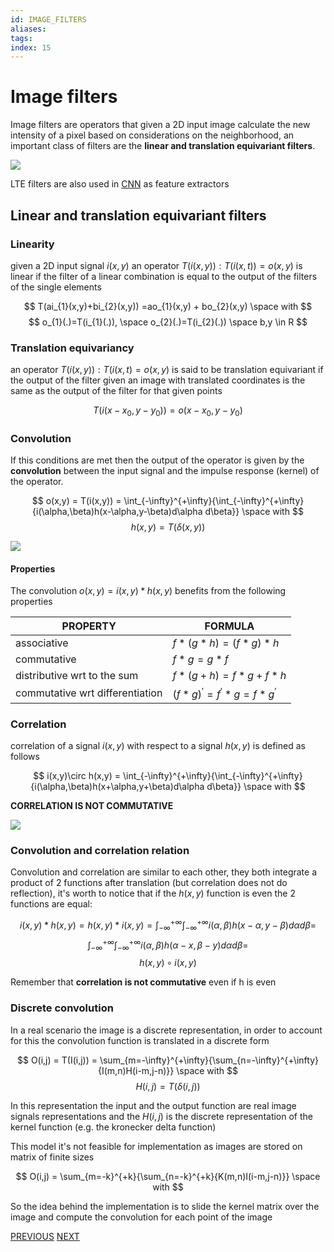 ```yaml
---
id: IMAGE_FILTERS
aliases:
tags:
index: 15
---
```

# Image filters

Image filters are operators that given a 2D input image calculate the new intensity of a pixel based on considerations on the neighborhood, an important class of filters are the **linear and translation equivariant filters**.

![](pages/computer_vision/Pasted%20image%2020241011100211.png)

 LTE filters are also used in [CNN](pages/computer_vision/machine_learning_cv/convolutional_neural_networks.md) as feature extractors

## Linear and translation equivariant filters

### Linearity

given a 2D input signal $i(x,y)$ an operator $T(i(x,y)): T(i(x,t))=o(x,y)$ is linear if the filter of a linear combination is equal to the output of the filters of the single elements

$$
T(ai_{1}(x,y)+bi_{2}(x,y)) =ao_{1}(x,y) + bo_{2}(x,y) \space with
$$
$$
o_{1}(.)=T(i_{1}(.)), \space o_{2}(.)=T(i_{2}(.)) \space b,y \in R
$$

### Translation equivariancy

an operator $T(i(x,y)): T(i(x,t)=o(x,y)$ is said to be translation equivariant if the output of the filter given an image with translated coordinates is the same as the output of the filter for that given points

$$
T(i(x-x_{0},y-y_{0})) = o(x-x_{0},y-y_{0})
$$

### Convolution

If this conditions are met then the output of the operator is given by the **convolution** between the input signal and the impulse response (kernel) of the operator.

$$
o(x,y) = T(i(x,y)) = \int_{-\infty}^{+\infty}{\int_{-\infty}^{+\infty}{i(\alpha,\beta)h(x-\alpha,y-\beta)d\alpha d\beta}} \space with
$$
$$
h(x,y) = T(\delta(x,y))
$$

![](computer_vision/Pasted_image_20240229104951.png)

#### Properties

The convolution $o(x,y)= i(x,y)\ast h(x,y)$ benefits from the following properties

| PROPERTY                        | FORMULA                                   |
| ------------------------------- | ----------------------------------------- |
| associative                     | $f\ast(g\ast h)= (f\ast g) \ast h$        |
| commutative                     | $f\ast g = g\ast f$                       |
| distributive wrt to the sum     | $f\ast(g + h) =f\ast g + f\ast h$         |
| commutative wrt differentiation | $(f\ast g)^{'}= f^{'}\ast g =f\ast g^{'}$ |

### Correlation

correlation of a signal $i(x,y)$ with respect to a signal $h(x,y)$ is defined as follows

$$
i(x,y)\circ h(x,y) = \int_{-\infty}^{+\infty}{\int_{-\infty}^{+\infty}{i(\alpha,\beta)h(x+\alpha,y+\beta)d\alpha d\beta}} \space with
$$

**CORRELATION IS NOT COMMUTATIVE**

![](computer_vision/Pasted_image_20240229110950.png)

### Convolution and correlation relation

Convolution and correlation are similar to each other, they both integrate a product of 2 functions after translation (but correlation does not do reflection), it's worth to notice that if the $h(x,y)$ function is even the 2 functions are equal:

$$
i(x,y)\ast h(x,y) =h(x,y)\ast i(x,y) = \int_{-\infty}^{+\infty}{\int_{-\infty}^{+\infty}{i(\alpha,\beta)h(x-\alpha,y-\beta)d\alpha d\beta}} =
$$
$$
\int_{-\infty}^{+\infty}{\int_{-\infty}^{+\infty}{i(\alpha,\beta)h(\alpha-x,\beta - y)d\alpha d\beta}} =
$$
$$
h(x,y)\circ i(x,y)
$$

Remember that **correlation is not commutative** even if h is even

### Discrete convolution

In a real scenario the image is a discrete representation, in order to account for this the convolution function is translated in a discrete form

$$
O(i,j) = T(I(i,j)) = \sum_{m=-\infty}^{+\infty}{\sum_{n=-\infty}^{+\infty}{I(m,n)H(i-m,j-n)}} \space with
$$
$$
H(i,j) = T(\delta(i,j))
$$

In this representation the input and the output function are real image signals representations and the $H(i,j)$ is the discrete representation of the kernel function (e.g. the kronecker delta function)

This model it's not feasible for implementation as images are stored on matrix of finite sizes

$$
O(i,j) = \sum_{m=-k}^{+k}{\sum_{n=-k}^{+k}{K(m,n)I(i-m,j-n)}} \space with
$$

So the idea behind the implementation is to slide the kernel matrix over the image and compute the convolution for each point of the image

[PREVIOUS](pages/computer_vision/image_formation_acquisition/image_warping.md) [NEXT](pages/computer_vision/image_filtering/mean_filter.md)
